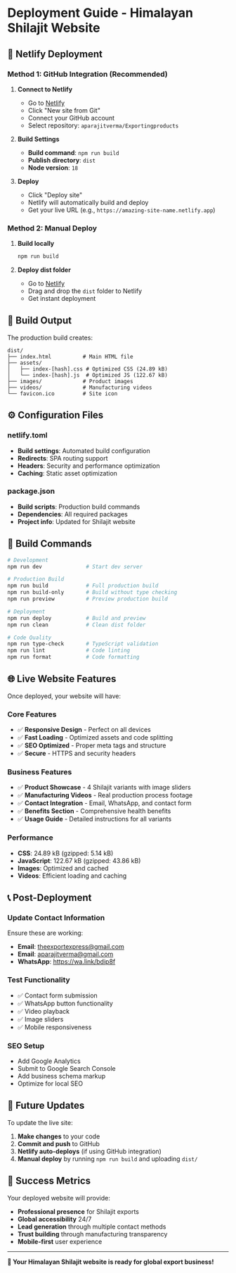 # Deployment Guide - Himalayan Shilajit Website

## 🚀 Netlify Deployment

### Method 1: GitHub Integration (Recommended)

1. **Connect to Netlify**
   - Go to [Netlify](https://netlify.com)
   - Click "New site from Git"
   - Connect your GitHub account
   - Select repository: `aparajitverma/Exportingproducts`

2. **Build Settings**
   - **Build command**: `npm run build`
   - **Publish directory**: `dist`
   - **Node version**: `18`

3. **Deploy**
   - Click "Deploy site"
   - Netlify will automatically build and deploy
   - Get your live URL (e.g., `https://amazing-site-name.netlify.app`)

### Method 2: Manual Deploy

1. **Build locally**
   ```bash
   npm run build
   ```

2. **Deploy dist folder**
   - Go to [Netlify](https://netlify.com)
   - Drag and drop the `dist` folder to Netlify
   - Get instant deployment

## 📁 Build Output

The production build creates:
```
dist/
├── index.html          # Main HTML file
├── assets/
│   ├── index-[hash].css # Optimized CSS (24.89 kB)
│   └── index-[hash].js  # Optimized JS (122.67 kB)
├── images/             # Product images
├── videos/             # Manufacturing videos
└── favicon.ico         # Site icon
```

## ⚙️ Configuration Files

### netlify.toml
- **Build settings**: Automated build configuration
- **Redirects**: SPA routing support
- **Headers**: Security and performance optimization
- **Caching**: Static asset optimization

### package.json
- **Build scripts**: Production build commands
- **Dependencies**: All required packages
- **Project info**: Updated for Shilajit website

## 🔧 Build Commands

```bash
# Development
npm run dev              # Start dev server

# Production Build
npm run build            # Full production build
npm run build-only       # Build without type checking
npm run preview          # Preview production build

# Deployment
npm run deploy           # Build and preview
npm run clean            # Clean dist folder

# Code Quality
npm run type-check       # TypeScript validation
npm run lint             # Code linting
npm run format           # Code formatting
```

## 🌐 Live Website Features

Once deployed, your website will have:

### **Core Features**
- ✅ **Responsive Design** - Perfect on all devices
- ✅ **Fast Loading** - Optimized assets and code splitting
- ✅ **SEO Optimized** - Proper meta tags and structure
- ✅ **Secure** - HTTPS and security headers

### **Business Features**
- ✅ **Product Showcase** - 4 Shilajit variants with image sliders
- ✅ **Manufacturing Videos** - Real production process footage
- ✅ **Contact Integration** - Email, WhatsApp, and contact form
- ✅ **Benefits Section** - Comprehensive health benefits
- ✅ **Usage Guide** - Detailed instructions for all variants

### **Performance**
- **CSS**: 24.89 kB (gzipped: 5.14 kB)
- **JavaScript**: 122.67 kB (gzipped: 43.86 kB)
- **Images**: Optimized and cached
- **Videos**: Efficient loading and caching

## 📞 Post-Deployment

### **Update Contact Information**
Ensure these are working:
- **Email**: theexportexpress@gmail.com
- **Email**: aparajitverma@gmail.com  
- **WhatsApp**: https://wa.link/bdip8f

### **Test Functionality**
- ✅ Contact form submission
- ✅ WhatsApp button functionality
- ✅ Video playback
- ✅ Image sliders
- ✅ Mobile responsiveness

### **SEO Setup**
- Add Google Analytics
- Submit to Google Search Console
- Add business schema markup
- Optimize for local SEO

## 🔄 Future Updates

To update the live site:

1. **Make changes** to your code
2. **Commit and push** to GitHub
3. **Netlify auto-deploys** (if using GitHub integration)
4. **Manual deploy** by running `npm run build` and uploading `dist/`

## 🎯 Success Metrics

Your deployed website will provide:
- **Professional presence** for Shilajit exports
- **Global accessibility** 24/7
- **Lead generation** through multiple contact methods
- **Trust building** through manufacturing transparency
- **Mobile-first** user experience

---

**🌟 Your Himalayan Shilajit website is ready for global export business!**
